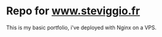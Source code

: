 <h1> Repo for <a href="https://www.steviggio.fr">www.steviggio.fr </a> </h1>

This is my basic portfolio, i've deployed with Nginx on a VPS.
